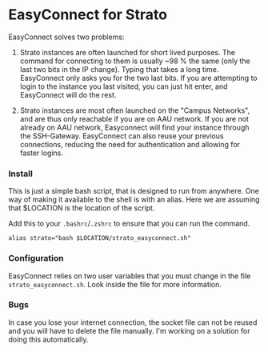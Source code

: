 # EasyConnect for Strato

EasyConnect solves two problems:

1. Strato instances are often launched for short lived purposes. The command for connecting to them is usually ~98 % the same (only the last two bits in the IP change). Typing that takes a long time. EasyConnect only asks you for the two last bits. If you are attempting to login to the instance you last visited, you can just hit enter, and EasyConnect will do the rest.

2. Strato instances are most often launched on the "Campus Networks", and are thus only reachable if you are on AAU network. If you are not already on AAU network, Easyconnect will find your instance through the SSH-Gateway. EasyConnect can also reuse your previous connections, reducing the need for authentication and allowing for faster logins.

### Install

This is just a simple bash script, that is designed to run from anywhere.
One way of making it available to the shell is with an alias. Here we are assuming that $LOCATION is the location of the script.

Add this to your `.bashrc`/`.zshrc` to ensure that you can run the command.
```
alias strato="bash $LOCATION/strato_easyconnect.sh"
```

### Configuration

EasyConnect relies on two user variables that you must change in the file `strato_easyconnect.sh`. Look inside the file for more information.

### Bugs
In case you lose your internet connection, the socket file can not be reused and you will have to delete the file manually. I'm working on a solution for doing this automatically.
